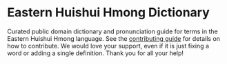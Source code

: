 
# Eastern Huishui Hmong Dictionary

Curated public domain dictionary and pronunciation guide for terms in the Eastern Huishui Hmong language. See the [contributing guide](https://github.com/drumworkteam/term/blob/make/.github/contributing.md) for details on how to contribute. We would love your support, even if it is just fixing a word or adding a single definition. Thank you for all your help!